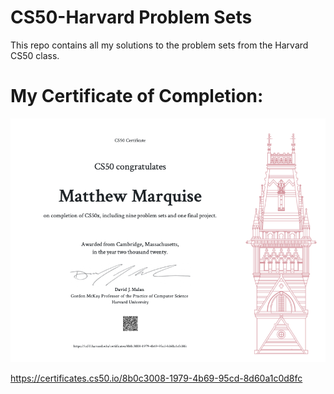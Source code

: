 # CS50-Harvard Problem Sets
This repo contains all my solutions to the problem sets from the Harvard CS50 class. 

# My Certificate of Completion:
![Matthew's CS50x Certificate of Completion](https://github.com/MattMarquise/CS50-Harvard/blob/master/Certificate/certificateofcompletion.png)

https://certificates.cs50.io/8b0c3008-1979-4b69-95cd-8d60a1c0d8fc
